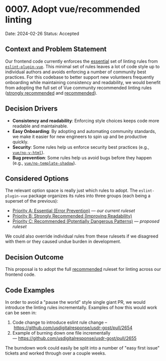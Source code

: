 # 0007. Adopt vue/recommended linting

Date: 2024-02-26
Status: Accepted

## Context and Problem Statement

Our frontend code currently enforces the [essential](https://eslint.vuejs.org/rules/#priority-a-essential-error-prevention) 
set of linting rules from [`eslint-plugin-vue`](https://eslint.vuejs.org/). This minimal set of 
rules leaves a lot of code style up to individual authors and avoids enforcing a number of 
community best practices. For this codebase to better support new volunteers frequently 
onboarding while maintaining consistency and readability, we would benefit from adopting the full 
set of Vue community recommended linting rules 
([strongly recommended](https://eslint.vuejs.org/rules/#priority-b-strongly-recommended-improving-readability) 
and [recommended](https://eslint.vuejs.org/rules/#priority-c-recommended-potentially-dangerous-patterns)). 

## Decision Drivers <!-- optional -->

- **Consistency and readability**: Enforcing style choices keeps code more readable and maintainable.
- **Easy Onboarding**: By adopting and automating community standards, we make it easier for new 
  engineers to spin up and be productive quickly.
- **Security**: Some rules help us enforce security best practices (e.g., 
  [`vue/no-v-html`](https://eslint.vuejs.org/rules/no-v-html.html)).
- **Bug prevention**: Some rules help us avoid bugs before they happen (e.g., 
  [`vue/no-template-shadow`](https://eslint.vuejs.org/rules/no-template-shadow.html)).

## Considered Options

The relevant option space is really just which rules to adopt. The `eslint-plugin-vue` package 
organizes its rules into three groups (each being a superset of the previous): 

- [Priority A: Essential (Error Prevention)](https://eslint.vuejs.org/rules/#priority-a-essential-error-prevention) 
  — *our current ruleset*
- [Priority B: Strongly Recommended (Improving Readability)](https://eslint.vuejs.org/rules/#priority-b-strongly-recommended-improving-readability)
- [Priority C: Recommended (Potentially Dangerous Patterns)](https://eslint.vuejs.org/rules/#priority-c-recommended-potentially-dangerous-patterns) 
  — *proposed ruleset*

We could also override individual rules from these rulesets if we disagreed with them or they 
caused undue burden in development.

## Decision Outcome

This proposal is to adopt the full [recommended](https://eslint.vuejs.org/rules/#priority-c-recommended-potentially-dangerous-patterns) ruleset for linting across our frontend code. 

## Code Examples

In order to avoid a "pause the world" style single giant PR, we would introduce the linting rules 
incrementally. Examples of how this would work can be seen in: 

1. Code change to introduce eslint rule change – https://github.com/usdigitalresponse/usdr-gost/pull/2654
2. Example of burning down one file incrementally — https://github.com/usdigitalresponse/usdr-gost/pull/2655

The burndown work could easily be split into a number of "easy first issue" tickets and worked through over a couple weeks. 